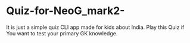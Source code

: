 # Quiz-for-NeoG_mark2-
It is just a simple quiz CLI app made for kids about India. Play this Quiz if You want to test your primary GK knowledge.
